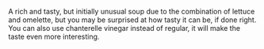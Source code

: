 A rich and tasty, but initially unusual soup due to the combination of lettuce and omelette, but you may be surprised at how tasty it can be, if done right. You can also use chanterelle vinegar instead of regular, it will make the taste even more interesting.